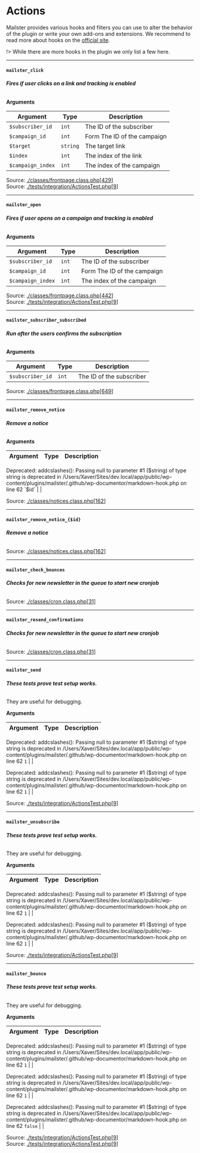 # Actions
Mailster provides various hooks and filters you can use to alter the behavior of the plugin or write your own add-ons and extensions. We recommend to read more about hooks on the [official site](https://developer.wordpress.org/plugins/hooks/).

!>  While there are more hooks in the plugin we only list a few here.

<hr>

#### `mailster_click`

###### **Fires if user clicks on a link and tracking is enabled**

**Arguments**

Argument | Type | Description
-------- | ---- | -----------
`$subscriber_id` | `int` | The ID of the subscriber
`$campaign_id` | `int` | Form The ID of the campaign
`$target` | `string` | The target link
`$index` | `int` | The index of the link
`$campaign_index` | `int` | The index of the campaign

Source: [./classes/frontpage.class.php](https://github.com/evrpress/mailster/blob/4.1.5/./classes/frontpage.class.php)[[429](https://github.com/evrpress/mailster/blob/4.1.5/./classes/frontpage.class.php#L429-L438)]<br>Source: [./tests/integration/ActionsTest.php](https://github.com/evrpress/mailster/blob/4.1.5/./tests/integration/ActionsTest.php)[[9](https://github.com/evrpress/mailster/blob/4.1.5/./tests/integration/ActionsTest.php#L9-L40)]<br>

<hr>

#### `mailster_open`

###### **Fires if user opens on a campaign and tracking is enabled**

**Arguments**

Argument | Type | Description
-------- | ---- | -----------
`$subscriber_id` | `int` | The ID of the subscriber
`$campaign_id` | `int` | Form The ID of the campaign
`$campaign_index` | `int` | The index of the campaign

Source: [./classes/frontpage.class.php](https://github.com/evrpress/mailster/blob/4.1.5/./classes/frontpage.class.php)[[442](https://github.com/evrpress/mailster/blob/4.1.5/./classes/frontpage.class.php#L442-L449)]<br>Source: [./tests/integration/ActionsTest.php](https://github.com/evrpress/mailster/blob/4.1.5/./tests/integration/ActionsTest.php)[[9](https://github.com/evrpress/mailster/blob/4.1.5/./tests/integration/ActionsTest.php#L9-L31)]<br>

<hr>

#### `mailster_subscriber_subscribed`

###### **Run after the users confirms the subscription**

**Arguments**

Argument | Type | Description
-------- | ---- | -----------
`$subscriber_id` | `int` | The ID of the subscriber

Source: [./classes/frontpage.class.php](https://github.com/evrpress/mailster/blob/4.1.5/./classes/frontpage.class.php)[[649](https://github.com/evrpress/mailster/blob/4.1.5/./classes/frontpage.class.php#L649-L654)]<br>

<hr>

#### `mailster_remove_notice`

###### **Remove a notice**

**Arguments**

Argument | Type | Description
-------- | ---- | -----------

Deprecated: addcslashes(): Passing null to parameter #1 ($string) of type string is deprecated in /Users/Xaver/Sites/dev.local/app/public/wp-content/plugins/mailster/.github/wp-documentor/markdown-hook.php on line 62
`$id` |  | 

Source: [./classes/notices.class.php](https://github.com/evrpress/mailster/blob/4.1.5/./classes/notices.class.php)[[162](https://github.com/evrpress/mailster/blob/4.1.5/./classes/notices.class.php#L162-L181)]<br>

<hr>

#### `mailster_remove_notice_{$id}`

###### **Remove a notice**


Source: [./classes/notices.class.php](https://github.com/evrpress/mailster/blob/4.1.5/./classes/notices.class.php)[[162](https://github.com/evrpress/mailster/blob/4.1.5/./classes/notices.class.php#L162-L182)]<br>

<hr>

#### `mailster_check_bounces`

###### **Checks for new newsletter in the queue to start new cronjob**


Source: [./classes/cron.class.php](https://github.com/evrpress/mailster/blob/4.1.5/./classes/cron.class.php)[[31](https://github.com/evrpress/mailster/blob/4.1.5/./classes/cron.class.php#L31-L37)]<br>

<hr>

#### `mailster_resend_confirmations`

###### **Checks for new newsletter in the queue to start new cronjob**


Source: [./classes/cron.class.php](https://github.com/evrpress/mailster/blob/4.1.5/./classes/cron.class.php)[[31](https://github.com/evrpress/mailster/blob/4.1.5/./classes/cron.class.php#L31-L40)]<br>

<hr>

#### `mailster_send`

###### **These tests prove test setup works.**

They are useful for debugging.

**Arguments**

Argument | Type | Description
-------- | ---- | -----------

Deprecated: addcslashes(): Passing null to parameter #1 ($string) of type string is deprecated in /Users/Xaver/Sites/dev.local/app/public/wp-content/plugins/mailster/.github/wp-documentor/markdown-hook.php on line 62
`1` |  | 

Deprecated: addcslashes(): Passing null to parameter #1 ($string) of type string is deprecated in /Users/Xaver/Sites/dev.local/app/public/wp-content/plugins/mailster/.github/wp-documentor/markdown-hook.php on line 62
`1` |  | 

Source: [./tests/integration/ActionsTest.php](https://github.com/evrpress/mailster/blob/4.1.5/./tests/integration/ActionsTest.php)[[9](https://github.com/evrpress/mailster/blob/4.1.5/./tests/integration/ActionsTest.php#L9-L22)]<br>

<hr>

#### `mailster_unsubscribe`

###### **These tests prove test setup works.**

They are useful for debugging.

**Arguments**

Argument | Type | Description
-------- | ---- | -----------

Deprecated: addcslashes(): Passing null to parameter #1 ($string) of type string is deprecated in /Users/Xaver/Sites/dev.local/app/public/wp-content/plugins/mailster/.github/wp-documentor/markdown-hook.php on line 62
`1` |  | 

Deprecated: addcslashes(): Passing null to parameter #1 ($string) of type string is deprecated in /Users/Xaver/Sites/dev.local/app/public/wp-content/plugins/mailster/.github/wp-documentor/markdown-hook.php on line 62
`1` |  | 

Source: [./tests/integration/ActionsTest.php](https://github.com/evrpress/mailster/blob/4.1.5/./tests/integration/ActionsTest.php)[[9](https://github.com/evrpress/mailster/blob/4.1.5/./tests/integration/ActionsTest.php#L9-L49)]<br>

<hr>

#### `mailster_bounce`

###### **These tests prove test setup works.**

They are useful for debugging.

**Arguments**

Argument | Type | Description
-------- | ---- | -----------

Deprecated: addcslashes(): Passing null to parameter #1 ($string) of type string is deprecated in /Users/Xaver/Sites/dev.local/app/public/wp-content/plugins/mailster/.github/wp-documentor/markdown-hook.php on line 62
`1` |  | 

Deprecated: addcslashes(): Passing null to parameter #1 ($string) of type string is deprecated in /Users/Xaver/Sites/dev.local/app/public/wp-content/plugins/mailster/.github/wp-documentor/markdown-hook.php on line 62
`1` |  | 

Deprecated: addcslashes(): Passing null to parameter #1 ($string) of type string is deprecated in /Users/Xaver/Sites/dev.local/app/public/wp-content/plugins/mailster/.github/wp-documentor/markdown-hook.php on line 62
`false` |  | 

Source: [./tests/integration/ActionsTest.php](https://github.com/evrpress/mailster/blob/4.1.5/./tests/integration/ActionsTest.php)[[9](https://github.com/evrpress/mailster/blob/4.1.5/./tests/integration/ActionsTest.php#L9-L58)]<br>Source: [./tests/integration/ActionsTest.php](https://github.com/evrpress/mailster/blob/4.1.5/./tests/integration/ActionsTest.php)[[9](https://github.com/evrpress/mailster/blob/4.1.5/./tests/integration/ActionsTest.php#L9-L66)]<br>



